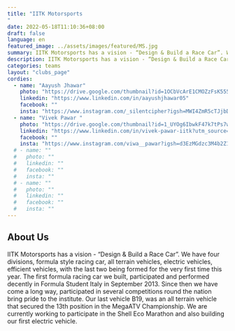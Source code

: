 ```yaml
---
title: "IITK Motorsports
"
date: 2022-05-18T11:10:36+08:00
draft: false
language: en
featured_image: ../assets/images/featured/MS.jpg
summary: IITK Motorsports has a vision - “Design & Build a Race Car”. We have four divisions, formula style racing car, all terrain vehicles, electric vehicles, efficient vehicles, with the last two being formed for the very first time this year. The first formula racing car we built, participated and performed decently in Formula Student Italy in September 2013.
description: IITK Motorsports has a vision - “Design & Build a Race Car”. We have four divisions, formula style racing car, all terrain vehicles, electric vehicles, efficient vehicles, with the last two being formed for the very first time this year. The first formula racing car we built, participated and performed decently in Formula Student Italy in September 2013.
categories: teams
layout: "clubs_page"
cordies:
  - name: "Aayush Jhawar"
    photo: "https://drive.google.com/thumbnail?id=1OCbVcArE1CMOZzFsK555vEgRmu6Rta06&sz=w1000"
    linkedin: "https://www.linkedin.com/in/aayushjhawar05"
    facebook: ""
    insta: "https://www.instagram.com/_silentcipher?igsh=MWI4ZmR5cTJjbDN1Zw=="
  - name: "Vivek Pawar "
    photo: "https://drive.google.com/thumbnail?id=1_UYOg6IbwkF47k7tPs7wHsGW1YWRCjhk&sz=w1000"
    linkedin: "https://www.linkedin.com/in/vivek-pawar-iitk?utm_source=share&utm_campaign=share_via&utm_content=profile&utm_medium=android_app"
    facebook: ""
    insta: "https://www.instagram.com/viwa__pawar?igsh=d3EzMGdzc3M4b2Z1"
  # - name: ""
  #   photo: ""
  #   linkedin: ""
  #   facebook: ""
  #   insta: ""
  # - name: ""
  #   photo: ""
  #   linkedin: ""
  #   facebook: ""
  #   insta: ""
---
```

## About Us
IITK Motorsports has a vision - “Design & Build a Race Car”. We have four divisions, formula style racing car, all terrain vehicles, electric vehicles, efficient vehicles, with the last two being formed for the very first time this year. The first formula racing car we built, participated and performed decently in Formula Student Italy in September 2013. Since then we have come a long way, participated in several competitions round the nation bring pride to the institute. Our last vehicle B19, was an all terrain vehicle that secured the 13th position in the MegaATV Championship. We are currently working to participate in the Shell Eco Marathon and also building our first electric vehicle.

